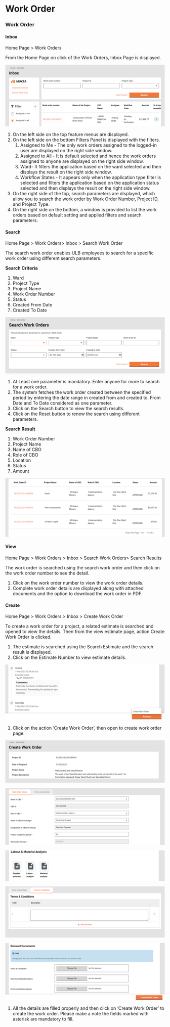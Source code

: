 # Work Order

### Work Order <a href="#_l72d4f5qbiqi" id="_l72d4f5qbiqi"></a>

#### Inbox <a href="#_spimz29sxim6" id="_spimz29sxim6"></a>

Home Page > Work Orders

From the Home Page on click of the Work Orders, Inbox Page is displayed.

![](<../../../../.gitbook/assets/0 (5).png>)

1. On the left side on the top feature menus are displayed.
2. On the left side on the bottom Filters Panel is displayed with the filters.
   1. Assigned to Me - The only work orders assigned to the logged-in user are displayed on the right side window.
   2. Assigned to All - It is default selected and hence the work orders assigned to anyone are displayed on the right side window.
   3. Ward- It filters the application based on the ward selected and then displays the result on the right side window.
   4. Workflow States - It appears only when the application type filter is selected and filters the application based on the application status selected and then displays the result on the right side window.
3. On the right side of the top, search parameters are displayed, which allow you to search the work order by Work Order Number, Project ID, and Project Type.
4. On the right side on the bottom, a window is provided to list the work orders based on default setting and applied filters and search parameters.

#### Search <a href="#_xy5ganelyhqj" id="_xy5ganelyhqj"></a>

Home Page > Work Orders> Inbox > Search Work Order

The search work order enables ULB employees to search for a specific work order using different search parameters.

**Search Criteria**

1. Ward
2. Project Type
3. Project Name
4. Work Order Number
5. Status
6. Created From Date
7. Created To Date

![](<../../../../.gitbook/assets/1 (4).png>)

1. At Least one parameter is mandatory. Enter anyone for more to search for a work order.
2. The system fetches the work order created between the specified period by entering the date range in created from and created to. From Date and To Date considered as one parameter.
3. Click on the Search button to view the search results.
4. Click on the Reset button to renew the search using different parameters.

**Search Result**

1. Work Order Number
2. Project Name
3. Name of CBO
4. Role of CBO
5. Location
6. Status
7. Amount

![](<../../../../.gitbook/assets/2 (8).png>)

#### View <a href="#_nf76zuc71wx1" id="_nf76zuc71wx1"></a>

Home Page > Work Orders > Inbox > Search Work Orders> Search Results

The work order is searched using the search work order and then click on the work order number to see the detail.

1. Click on the work order number to view the work order details.
2. Complete work order details are displayed along with attached documents and the option to download the work order in PDF.

#### Create <a href="#_w1zhlvsawccl" id="_w1zhlvsawccl"></a>

Home Page > Work Orders > Inbox > Create Work Order

To create a work order for a project, a related estimate is searched and opened to view the details. Then from the view estimate page, action Create Work Order is clicked.

1. The estimate is searched using the Search Estimate and the search result is displayed.
2. Click on the Estimate Number to view estimate details.

![](<../../../../.gitbook/assets/3 (7).png>)

1. Click on the action ‘Create Work Order’, then open to create work order page.

![](<../../../../.gitbook/assets/4 (4).png>)

![](<../../../../.gitbook/assets/5 (4).png>)

![](<../../../../.gitbook/assets/6 (5).png>)

![](<../../../../.gitbook/assets/7 (7).png>)

![](<../../../../.gitbook/assets/8 (6).png>)

1. All the details are filled properly and then click on ‘Create Work Order’ to create the work order. Please make a note the fields marked with asterisk are mandatory to fill.
